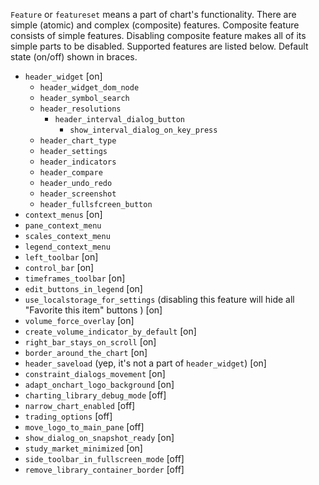 `Feature` or `featureset` means a part of chart's functionality. There are simple (atomic) and complex (composite) features. Composite feature consists of simple features. Disabling composite feature makes all of its simple parts to be disabled. Supported features are listed below. Default state (on/off) shown in braces.

* `header_widget` [on]
  * `header_widget_dom_node`
  * `header_symbol_search`
  * `header_resolutions`
    * `header_interval_dialog_button`
      * `show_interval_dialog_on_key_press`
  * `header_chart_type`
  * `header_settings`
  * `header_indicators`
  * `header_compare`
  * `header_undo_redo`
  * `header_screenshot`
  * `header_fullsfcreen_button`
* `context_menus` [on]
 * `pane_context_menu`
 * `scales_context_menu`
 * `legend_context_menu`
* `left_toolbar` [on]
* `control_bar` [on]
* `timeframes_toolbar` [on]
* `edit_buttons_in_legend` [on]
* `use_localstorage_for_settings` (disabling this feature will hide all "Favorite this item" buttons ) [on]
* `volume_force_overlay` [on]
* `create_volume_indicator_by_default` [on]
* `right_bar_stays_on_scroll` [on]
* `border_around_the_chart` [on]
* `header_saveload` (yep, it's not a part of `header_widget`) [on] 
* `constraint_dialogs_movement` [on]
* `adapt_onchart_logo_background` [on]
* `charting_library_debug_mode` [off]
* `narrow_chart_enabled` [off]
* `trading_options` [off]
* `move_logo_to_main_pane` [off]
* `show_dialog_on_snapshot_ready` [on]
* `study_market_minimized` [on]
* `side_toolbar_in_fullscreen_mode` [off]
* `remove_library_container_border` [off]